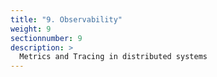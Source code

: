 ```yaml
---
title: "9. Observability"
weight: 9
sectionnumber: 9
description: >
  Metrics and Tracing in distributed systems
---
```

